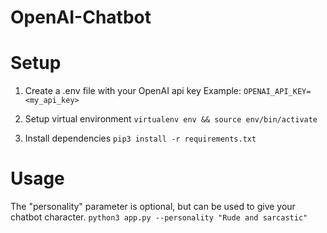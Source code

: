 # OpenAI-Chatbot


# Setup
1. Create a .env file with your OpenAI api key
Example: `OPENAI_API_KEY=<my_api_key>`

2. Setup virtual environment
`virtualenv env && source env/bin/activate`

3. Install dependencies
`pip3 install -r requirements.txt`


# Usage
The "personality" parameter is optional, but can be used to give  your chatbot character.
`python3 app.py --personality "Rude and sarcastic"`
